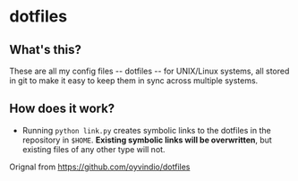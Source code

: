 dotfiles
========

What's this?
--------------------------------
These are all my config files -- dotfiles -- for  UNIX/Linux systems,
all stored in git to make it easy to keep them in sync across multiple
systems.

How does it work?
-----------------
* Running `python link.py` creates symbolic links to the dotfiles in the
repository in `$HOME`. **Existing symbolic links will be
overwritten**, but existing files of any other type will not.

Orignal from https://github.com/oyvindio/dotfiles 
